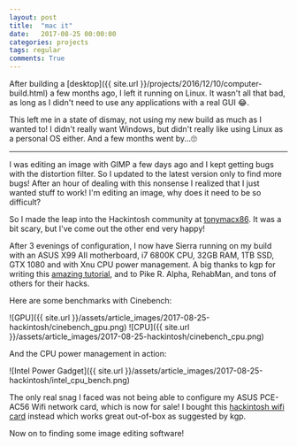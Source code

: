```yaml
---
layout: post
title:  "mac it"
date:   2017-08-25 00:00:00
categories: projects
tags: regular
comments: True
---
```


After building a [desktop]({{ site.url }}/projects/2016/12/10/computer-build.html) a few months ago, I left it running on Linux. It wasn't all that bad, as long as I didn't need to use any applications with a real GUI 😂.

This left me in a state of dismay, not using my new build as much as I wanted to! I didn't really want Windows, but didn't really like using Linux as a personal OS either. And a few months went by...🙄

---

I was editing an image with GIMP a few days ago and I kept getting bugs with the distortion filter. So I updated to the latest version only to find more bugs! After an hour of dealing with this nonsense I realized that I just wanted stuff to work! I'm editing an image, why does it need to be so difficult?

So I made the leap into the Hackintosh community at [tonymacx86](https://www.tonymacx86.com). It was a bit scary, but I've come out the other end very happy!

After 3 evenings of configuration, I now have Sierra running on my build with an ASUS X99 AII motherboard, i7 6800K CPU, 32GB RAM, 1TB SSD, GTX 1080 and with Xnu CPU power management. A big thanks to kgp for writing this [amazing tutorial](https://www.tonymacx86.com/threads/the-perfect-customac-pro-x99-a-ii-i7-6950x-128gb-g-skill-tridentz-aorus-gtx-1080-ti-xtreme.211621/), and to Pike R. Alpha, RehabMan, and tons of others for their hacks.

Here are some benchmarks with Cinebench:

![GPU]({{ site.url }}/assets/article_images/2017-08-25-hackintosh/cinebench_gpu.png)
![CPU]({{ site.url }}/assets/article_images/2017-08-25-hackintosh/cinebench_cpu.png)

And the CPU power management in action:

![Intel Power Gadget]({{ site.url }}/assets/article_images/2017-08-25-hackintosh/intel_cpu_bench.png)

The only real snag I faced was not being able to configure my ASUS PCE-AC56 Wifi network card, which is now for sale! I bought this [hackintosh wifi card](http://www.osxwifi.com/apple-broadcom-bcm94360cd-802-11-a-b-g-n-ac-bluetooth-4-0-with-adapter-for-pc-hackintosh) instead which works great out-of-box as suggested by kgp.

Now on to finding some image editing software!

